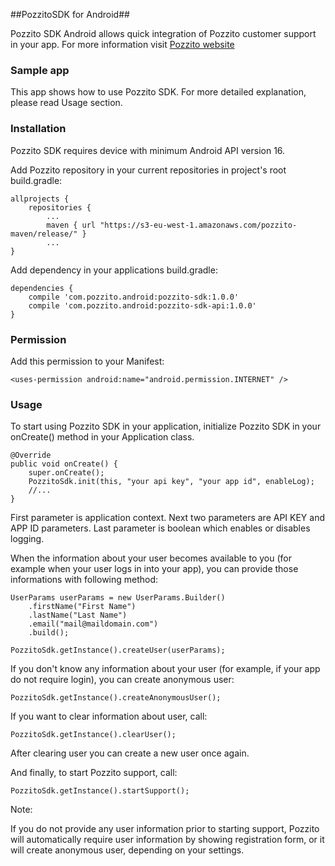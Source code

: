 ##PozzitoSDK for Android##


Pozzito SDK Android allows quick integration of Pozzito customer support in your app. For more information visit [Pozzito website](https://pozzito.com/)

### Sample app ###
This app shows how to use Pozzito SDK. For more detailed explanation, please read Usage section.

### Installation ###
Pozzito SDK requires device with minimum Android API version 16.

Add Pozzito repository in your current repositories in project's root build.gradle:

    allprojects {
    	repositories {
			...
    		maven { url "https://s3-eu-west-1.amazonaws.com/pozzito-maven/release/" }
			...
    }

Add dependency in your applications build.gradle:


    dependencies {
    	compile 'com.pozzito.android:pozzito-sdk:1.0.0'
	    compile 'com.pozzito.android:pozzito-sdk-api:1.0.0'
    }

### Permission ###
Add this permission to your Manifest:

    <uses-permission android:name="android.permission.INTERNET" />

### Usage ###
To start using Pozzito SDK in your application, initialize Pozzito SDK in your onCreate() method in your Application class.

    @Override
    public void onCreate() {
        super.onCreate();
        PozzitoSdk.init(this, "your api key", "your app id", enableLog);
        //...
    }

First parameter is application context. Next two parameters are API KEY and APP ID parameters. Last parameter is boolean which enables or disables logging.

When the information about your user becomes available to you (for example when your user logs in into your app), you can provide those informations with following method:

    UserParams userParams = new UserParams.Builder()
    	.firstName("First Name")
    	.lastName("Last Name")
    	.email("mail@maildomain.com")
		.build();

    PozzitoSdk.getInstance().createUser(userParams);

If you don't know any information about your user (for example, if your app do not require login), you can create anonymous user:

    PozzitoSdk.getInstance().createAnonymousUser();

If you want to clear information about user, call:

    PozzitoSdk.getInstance().clearUser();
After clearing user you can create a new user once again.

And finally, to start Pozzito support, call:

    PozzitoSdk.getInstance().startSupport();

Note:

If you do not provide any user information prior to starting support, Pozzito will automatically require user information by showing registration form, or it will create anonymous user, depending on your settings.